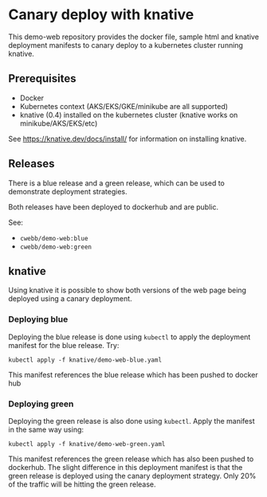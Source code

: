 # Canary deploy with knative

This demo-web repository provides the docker file, sample html and knative deployment manifests to canary deploy to a kubernetes cluster running knative.

## Prerequisites

* Docker
* Kubernetes context (AKS/EKS/GKE/minikube are all supported)
* knative (0.4) installed on the kubernetes cluster (knative works on minikube/AKS/EKS/etc)

See https://knative.dev/docs/install/ for information on installing knative.

## Releases

There is a blue release and a green release, which can be used to demonstrate deployment strategies.

Both releases have been deployed to dockerhub and are public.

See:

* `cwebb/demo-web:blue`
* `cwebb/demo-web:green`

## knative

Using knative it is possible to show both versions of the web page being deployed using a canary deployment.

### Deploying blue

Deploying the blue release is done using `kubectl` to apply the deployment manifest for the blue release. Try:

`kubectl apply -f knative/demo-web-blue.yaml`

This manifest references the blue release which has been pushed to docker hub

### Deploying green

Deploying the green release is also done using `kubectl`. Apply the manifest in the same way using:

`kubectl apply -f knative/demo-web-green.yaml`

This manifest references the green release which has also been pushed to dockerhub. The slight difference in this deployment manifest is that the green release is deployed using the canary deployment strategy. Only 20% of the traffic will be hitting the green release.

